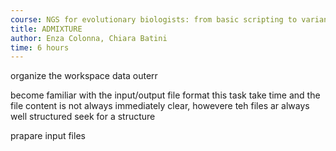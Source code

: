 ```yaml
---
course: NGS for evolutionary biologists: from basic scripting to variant calling
title: ADMIXTURE
author: Enza Colonna, Chiara Batini  
time: 6 hours  
---
```




organize the workspace
data
outerr

become familiar with the input/output file format
this task take time and the file content is not always immediately clear, howevere teh files ar always well structured  seek for a structure

prapare input files
